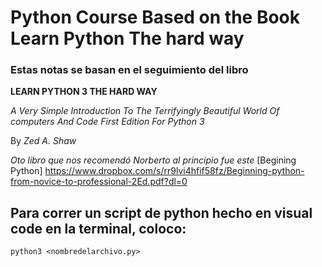 
# Python Course Based on the Book Learn Python The hard way

### Estas notas se basan en el seguimiento del libro

**LEARN PYTHON 3 THE HARD WAY**

*A Very Simple Introduction To The Terrifyingly Beautiful World Of computers And Code
First Edition For Python 3*

By *Zed A. Shaw*


*Oto libro que nos recomendó Norberto al principio fue este*  [Begining Python] https://www.dropbox.com/s/rr9lvi4hfif58fz/Beginning-python-from-novice-to-professional-2Ed.pdf?dl=0

## **Para correr un script de python hecho en visual code en la terminal, coloco:**

``` python3 <nombredelarchivo.py> ```













  





